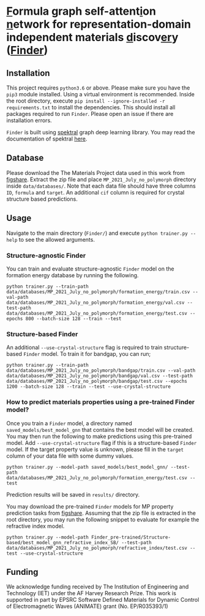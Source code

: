 # [F]()ormula graph self-attent[i]()on [n]()etwork for representation-domain independent materials [d]()iscov[er]()y ([Finder](https://arxiv.org/abs/2201.05649))

## Installation

This project requires `python3.6` or above. Please make sure you have the `pip3` module installed. Using a virtual environment is recommended. Inside the root directory, execute `pip install --ignore-installed -r requirements.txt` to install the dependencies. This should install all packages required to run `Finder`. Please open an issue if there are installation errors.

`Finder` is built using [spektral](https://graphneural.network/) graph deep learning library. You may read the documentation of spektral [here](https://graphneural.network/getting-started/).

## Database

Please download the The Materials Project data used in this work from [figshare](https://doi.org/10.6084/m9.figshare.19308407). Extract the zip file and place `MP_2021_July_no_polymorph` directory inside `data/databases/`. Note that each data file should have three columns `ID`, `formula` and `target`. An additional `cif` column is required for crystal structure based predictions.

## Usage

Navigate to the main directory (`Finder/`) and execute `python trainer.py --help` to see the allowed arguments.

### Structure-agnostic Finder

You can train and evaluate structure-agnostic `Finder` model on the formation energy database by running the following.

```
python trainer.py --train-path data/databases/MP_2021_July_no_polymorph/formation_energy/train.csv --val-path data/databases/MP_2021_July_no_polymorph/formation_energy/val.csv --test-path data/databases/MP_2021_July_no_polymorph/formation_energy/test.csv --epochs 800 --batch-size 128 --train --test
```

### Structure-based Finder

An additional `--use-crystal-structure` flag is required to train structure-based `Finder` model. To train it for bandgap, you can run;

```
python trainer.py --train-path data/databases/MP_2021_July_no_polymorph/bandgap/train.csv --val-path data/databases/MP_2021_July_no_polymorph/bandgap/val.csv --test-path data/databases/MP_2021_July_no_polymorph/bandgap/test.csv --epochs 1200 --batch-size 128 --train --test --use-crystal-structure
```

### How to predict materials properties using a pre-trained Finder model?

Once you train a `Finder` model, a directory named `saved_models/best_model_gnn` that contains the best model will be created. You may then run the following to make predictions using this pre-trained model. Add `--use-crystal-structure` flag if this is a structure-based `Finder` model. If the target property value is unknown, please fill in the `target` column of your data file with some dummy values.

```
python trainer.py --model-path saved_models/best_model_gnn/ --test-path data/databases/MP_2021_July_no_polymorph/formation_energy/test.csv --test
```

Prediction results will be saved in `results/` directory. 

You may download the pre-trained `Finder` models for MP property prediction tasks from [figshare](https://doi.org/10.6084/m9.figshare.19308392). Assuming that the zip file is extracted in the root directory, you may run the following snippet to evaluate for example the refractive index model.

```
python trainer.py --model-path Finder_pre-trained/Structure-based/best_model_gnn_refractive_index_SB/ --test-path data/databases/MP_2021_July_no_polymorph/refractive_index/test.csv --test --use-crystal-structure
```


## Funding
We acknowledge funding received by The Institution of Engineering and Technology (IET) under the AF Harvey Research Prize. This work is supported in part by EPSRC Software Defined Materials for Dynamic Control of Electromagnetic Waves (ANIMATE) grant (No. EP/R035393/1) 
